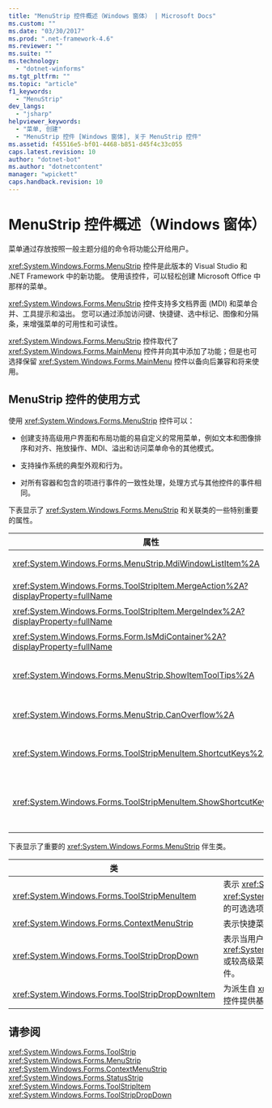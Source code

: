 ```yaml
---
title: "MenuStrip 控件概述（Windows 窗体） | Microsoft Docs"
ms.custom: ""
ms.date: "03/30/2017"
ms.prod: ".net-framework-4.6"
ms.reviewer: ""
ms.suite: ""
ms.technology: 
  - "dotnet-winforms"
ms.tgt_pltfrm: ""
ms.topic: "article"
f1_keywords: 
  - "MenuStrip"
dev_langs: 
  - "jsharp"
helpviewer_keywords: 
  - "菜单, 创建"
  - "MenuStrip 控件 [Windows 窗体], 关于 MenuStrip 控件"
ms.assetid: f45516e5-bf01-4468-b851-d45f4c33c055
caps.latest.revision: 10
author: "dotnet-bot"
ms.author: "dotnetcontent"
manager: "wpickett"
caps.handback.revision: 10
---
```

# MenuStrip 控件概述（Windows 窗体）
菜单通过存放按照一般主题分组的命令将功能公开给用户。  
  
 <xref:System.Windows.Forms.MenuStrip> 控件是此版本的 Visual Studio 和 .NET Framework 中的新功能。  使用该控件，可以轻松创建 Microsoft Office 中那样的菜单。  
  
 <xref:System.Windows.Forms.MenuStrip> 控件支持多文档界面 \(MDI\) 和菜单合并、工具提示和溢出。  您可以通过添加访问键、快捷键、选中标记、图像和分隔条，来增强菜单的可用性和可读性。  
  
 <xref:System.Windows.Forms.MenuStrip> 控件取代了 <xref:System.Windows.Forms.MainMenu> 控件并向其中添加了功能；但是也可选择保留 <xref:System.Windows.Forms.MainMenu> 控件以备向后兼容和将来使用。  
  
## MenuStrip 控件的使用方式  
 使用 <xref:System.Windows.Forms.MenuStrip> 控件可以：  
  
-   创建支持高级用户界面和布局功能的易自定义的常用菜单，例如文本和图像排序和对齐、拖放操作、MDI、溢出和访问菜单命令的其他模式。  
  
-   支持操作系统的典型外观和行为。  
  
-   对所有容器和包含的项进行事件的一致性处理，处理方式与其他控件的事件相同。  
  
 下表显示了 <xref:System.Windows.Forms.MenuStrip> 和关联类的一些特别重要的属性。  
  
|属性|说明|  
|--------|--------|  
|<xref:System.Windows.Forms.MenuStrip.MdiWindowListItem%2A>|获取或设置用于显示 MDI 子窗体列表的 <xref:System.Windows.Forms.ToolStripMenuItem>。|  
|<xref:System.Windows.Forms.ToolStripItem.MergeAction%2A?displayProperty=fullName>|获取或设置 MDI 应用程序中子菜单与父菜单合并的方式。|  
|<xref:System.Windows.Forms.ToolStripItem.MergeIndex%2A?displayProperty=fullName>|获取或设置 MDI 应用程序的菜单中合并项的位置。|  
|<xref:System.Windows.Forms.Form.IsMdiContainer%2A?displayProperty=fullName>|获取或设置一个值，该值指示窗体是否为 MDI 子窗体的容器。|  
|<xref:System.Windows.Forms.MenuStrip.ShowItemToolTips%2A>|获取或设置一个值，该值指示是否为 <xref:System.Windows.Forms.MenuStrip> 显示工具提示。|  
|<xref:System.Windows.Forms.MenuStrip.CanOverflow%2A>|获取或设置一个值，该值指示 <xref:System.Windows.Forms.MenuStrip> 是否支持溢出功能。|  
|<xref:System.Windows.Forms.ToolStripMenuItem.ShortcutKeys%2A>|获取或设置与 <xref:System.Windows.Forms.ToolStripMenuItem> 关联的快捷键。|  
|<xref:System.Windows.Forms.ToolStripMenuItem.ShowShortcutKeys%2A>|获取或设置一个值，该值指示与 <xref:System.Windows.Forms.ToolStripMenuItem> 关联的快捷键是否显示在 <xref:System.Windows.Forms.ToolStripMenuItem> 旁边。|  
  
 下表显示了重要的 <xref:System.Windows.Forms.MenuStrip> 伴生类。  
  
|类|说明|  
|-------|--------|  
|<xref:System.Windows.Forms.ToolStripMenuItem>|表示 <xref:System.Windows.Forms.MenuStrip> 或 <xref:System.Windows.Forms.ContextMenuStrip> 上显示的可选选项。|  
|<xref:System.Windows.Forms.ContextMenuStrip>|表示快捷菜单。|  
|<xref:System.Windows.Forms.ToolStripDropDown>|表示当用户单击 <xref:System.Windows.Forms.ToolStripDropDownButton> 或较高级菜单项时，使用户可以从列表中选择单个项的控件。|  
|<xref:System.Windows.Forms.ToolStripDropDownItem>|为派生自 <xref:System.Windows.Forms.ToolStripItem> 的控件提供基本功能，当单击控件时显示下拉项。|  
  
## 请参阅  
 <xref:System.Windows.Forms.ToolStrip>   
 <xref:System.Windows.Forms.MenuStrip>   
 <xref:System.Windows.Forms.ContextMenuStrip>   
 <xref:System.Windows.Forms.StatusStrip>   
 <xref:System.Windows.Forms.ToolStripItem>   
 <xref:System.Windows.Forms.ToolStripDropDown>